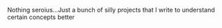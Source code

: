 Nothing seroius...Just a bunch of silly projects that I write to understand certain concepts better
